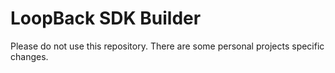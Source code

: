 LoopBack SDK Builder 
==================
Please do not use this repository. There are some personal projects specific changes.

